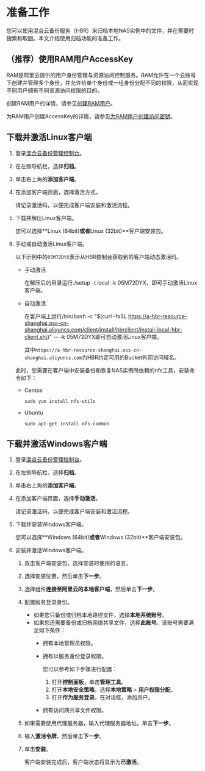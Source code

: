 # 准备工作

您可以使用混合云备份服务（HBR）来归档本地NAS实例中的文件，并在需要时搜索和取回。本文介绍使用归档功能的准备工作。

## （推荐）使用RAM用户AccessKey

RAM是阿里云提供的用户身份管理与资源访问控制服务。RAM允许在一个云账号下创建并管理多个身份，并允许给单个身份或一组身份分配不同的权限，从而实现不同用户拥有不同资源访问权限的目的。

创建RAM用户的详情，请参见[创建RAM用户](/cn.zh-CN/用户管理/基本操作/创建RAM用户.md)。

为RAM用户创建AccessKey的详情，请参见[为RAM用户创建访问密钥](/cn.zh-CN/安全设置/访问密钥/为RAM用户创建访问密钥.md)。

## 下载并激活Linux客户端

1.  登录[混合云备份管理控制台](https://hbr.console.aliyun.com)。

2.  在左侧导航栏，选择**归档**。

3.  单击右上角的**添加客户端**。

4.  在添加客户端页面，选择激活方式。

    请记录激活码，以便完成客户端安装和激活流程。

5.  下载并解压Linux客户端。

    您可以选择**Linux \(64bit\)**或者**Linux \(32bit\)**客户端安装包。

6.  手动或自动激活Linux客户端。

    以下示例中的`05M72DYX`表示从HBR控制台获取到的客户端动态激活码。

    -   手动激活

        在解压后的目录运行./setup -t local -k 05M72DYX，即可手动激活Linux客户端。

    -   自动激活

        在客户端上运行/bin/bash -c "$\(curl -fsSL https://a-hbr-resource-shanghai.oss-cn-shanghai.aliyuncs.com/client/install/hbrclient/install-local-hbr-client.sh\)" -- -k 05M72DYX即可自动激活Linux客户端。

        其中`https://a-hbr-resource-shanghai.oss-cn-shanghai.aliyuncs.com`为HBR约定可用的Bucket外网访问域名。

    此时，您需要在客户端中安装备份和恢复NAS实例所依赖的nfs工具，安装命令如下：

    -   Centos

        ```
        sudo yum install nfs-utils
        ```

    -   Ubuntu

        ```
        sudo apt-get install nfs-common
        ```


## 下载并激活Windows客户端

1.  登录[混合云备份管理控制台](https://hbr.console.aliyun.com)。

2.  在左侧导航栏，选择**归档**。

3.  单击右上角的**添加客户端**。

4.  在添加客户端页面，选择**手动激活**。

    请记录激活码，以便完成客户端安装和激活流程。

5.  下载并安装Windows客户端。

    您可以选择**Windows \(64bit\)**或者**Windows \(32bit\)**客户端安装包。

6.  安装并激活Windows客户端。

    1.  双击客户端安装包，选择安装时使用的语言。

    2.  选择安装位置，然后单击**下一步**。

    3.  选择组件**连接至阿里云的本地客户端**，然后单击**下一步**。

    4.  配置服务登录身份。

        -   如果您只备份或归档本地路径文件，选择**本地系统账号**。
        -   如果您还需要备份或归档网络共享文件，选择**此账号**。该账号需要满足如下条件：
            -   拥有本地管理员权限。
            -   拥有以服务身份登录权限。

                您可以参考如下步骤进行配置：

                1.  打开**控制面板**，单击**管理工具**。
                2.  打开**本地安全策略**，选择**本地策略** \> **用户权限分配**。
                3.  打开**作为服务登录**。在对话框，添加用户。
            -   拥有访问网共享文件权限。
    5.  如果需要使用代理服务器，输入代理服务器地址。单击**下一步**。

    6.  输入**激活令牌**，然后单击**下一步**。

    7.  单击**安装**。

        客户端安装完成后，客户端状态将显示为**已激活**。


